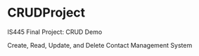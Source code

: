 # CRUDProject
IS445 Final Project: CRUD Demo 

Create, Read, Update, and Delete Contact Management System

